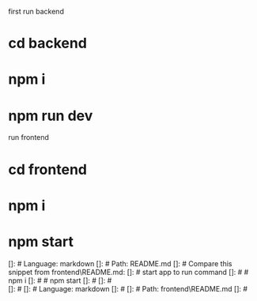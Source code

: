 first run backend 
# cd backend
# npm i
# npm run dev

run frontend

# cd frontend
# npm i
# npm start


[]: # Language: markdown
[]: # Path: README.md
[]: # Compare this snippet from frontend\README.md:
[]: # start app to run command 
[]: # # npm i
[]: # # npm  start
[]: # 
[]: #     
[]: #     []: # Language: markdown
[]: #     []: # Path: frontend\README.md
[]: #